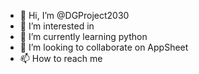 - 👋 Hi, I’m @DGProject2030
- 👀 I’m interested in 
- 🌱 I’m currently learning python
- 💞️ I’m looking to collaborate on AppSheet 
- 📫 How to reach me 

<!---
DGProject2030/DGProject2030 is a ✨ special ✨ repository because its `README.md` (this file) appears on your GitHub profile.
You can click the Preview link to take a look at your changes.
--->
